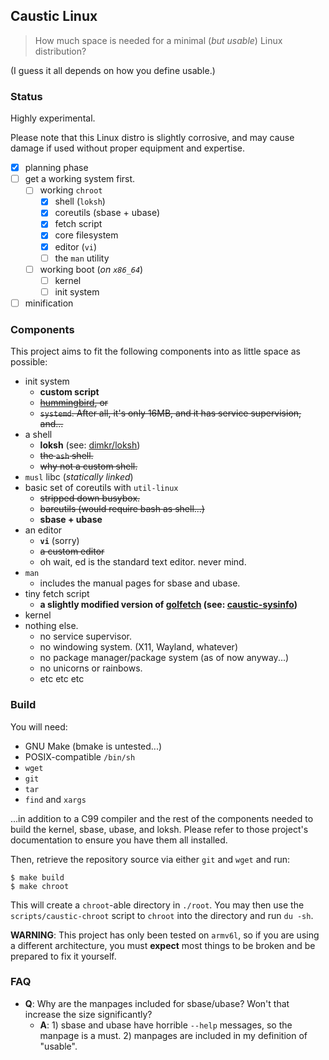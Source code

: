 ## Caustic Linux

> How much space is needed for a minimal (*but usable*) Linux distribution?

(I guess it all depends on how you define usable.)

### Status

Highly experimental.

Please note that this Linux distro is slightly corrosive, and may cause
damage if used without proper equipment and expertise.

- [x] planning phase
- [ ] get a working system first.
	- [ ] working `chroot`
		- [x] shell (`loksh`)
		- [x] coreutils (sbase + ubase)
		- [x] fetch script
		- [x] core filesystem
		- [x] editor (`vi`)
		- [ ] the `man` utility
	- [ ] working boot (*on `x86_64`*)
		- [ ] kernel
		- [ ] init system
- [ ] minification

### Components

This project aims to fit the following components into as little space as
possible:

- init system
	- **custom script**
	- <s>[hummingbird](https://github.com/Sweets/hummingbird), or</s>
	- <s>`systemd`. After all, it's only 16MB, and it has service supervision, and...</s>
- a shell
	- **loksh** (see: [dimkr/loksh](https://github.com/dimkr/loksh))
	- <s>the `ash` shell.</s>
	- <s>why not a custom shell.</s>
- `musl` libc (*statically linked*)
- basic set of coreutils with `util-linux`
	- <s>stripped down busybox.</s>
	- <s>bareutils (would require bash as shell...)</s>
	- **sbase + ubase**
- an editor
	- **`vi`** (sorry)
	- <s> a custom editor</s>
	- oh wait, ed is the standard text editor. never mind.
- `man`
	- includes the manual pages for sbase and ubase.
- tiny fetch script
	- **a slightly modified version of
	[golfetch](https://github.com/dylanaraps/golfetch)
	(see: [caustic-sysinfo](https://github.com/kiedtl/caustic-sysinfo))**
- kernel
- nothing else.
	- no service supervisor.
	- no windowing system. (X11, Wayland, whatever)
	- no package manager/package system (as of now anyway...)
	- no unicorns or rainbows.
	- etc etc etc

### Build

You will need:
- GNU Make (bmake is untested...)
- POSIX-compatible `/bin/sh`
- `wget`
- `git`
- `tar`
- `find` and `xargs`

...in addition to a C99 compiler and the rest of the components needed to
build the kernel, sbase, ubase, and loksh. Please refer to those
project's documentation to ensure you have them all installed.

Then, retrieve the repository source via either `git` and `wget` and run:

```
$ make build
$ make chroot
```

This will create a `chroot`-able directory in `./root`. You may then use the
`scripts/caustic-chroot` script to `chroot` into the directory and run
`du -sh`.

**WARNING**: This project has only been tested on `armv6l`, so if you are using
a different architecture, you must **expect** most things to be broken and be
prepared to fix it yourself.

### FAQ

- **Q**: Why are the manpages included for sbase/ubase? Won't that increase the
  size significantly?
	- **A**: 1) sbase and ubase have horrible `--help` messages, so the
	  manpage is a must. 2) manpages are included in my definition of "usable".
